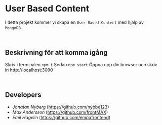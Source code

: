 # User Based Content 
I detta projekt kommer vi skapa en `User Based Content` med hjälp av `MongoDB`.

<br>

## Beskrivning för att komma igång
Skriv i terminalen `npm i`
Sedan `npm start`
Öppna upp din browser och skriv in http://localhost:3000



<br>

## Developers 
* *Jonatan Nyberg* (https://github.com/nybbe123) 
* *Max Andersson* (https://github.com/frontMAX)
* *Emil Hagelin* (https://github.com/empafrontend)

